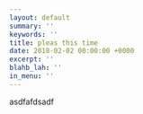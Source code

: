```yaml
---
layout: default
summary: ''
keywords: ''
title: pleas this time
date: 2018-02-02 00:00:00 +0000
excerpt: ''
blahb_lah: ''
in_menu: ''
---
```

asdfafdsadf
